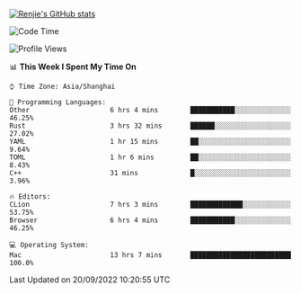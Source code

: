 [![Renjie's GitHub stats](https://github-readme-stats.vercel.app/api?username=liurenjie1024&show_icons=true&theme=chartreuse-dark)](https://github.com/anuraghazra/github-readme-stats)

<!--START_SECTION:waka-->
![Code Time](http://img.shields.io/badge/Code%20Time-168%20hrs%2018%20mins-blue)

![Profile Views](http://img.shields.io/badge/Profile%20Views-18-blue)

📊 **This Week I Spent My Time On** 

```text
⌚︎ Time Zone: Asia/Shanghai

💬 Programming Languages: 
Other                    6 hrs 4 mins        ███████████░░░░░░░░░░░░░░   46.25% 
Rust                     3 hrs 32 mins       ██████░░░░░░░░░░░░░░░░░░░   27.02% 
YAML                     1 hr 15 mins        ██░░░░░░░░░░░░░░░░░░░░░░░   9.64% 
TOML                     1 hr 6 mins         ██░░░░░░░░░░░░░░░░░░░░░░░   8.43% 
C++                      31 mins             █░░░░░░░░░░░░░░░░░░░░░░░░   3.96%

🔥 Editors: 
CLion                    7 hrs 3 mins        █████████████░░░░░░░░░░░░   53.75% 
Browser                  6 hrs 4 mins        ███████████░░░░░░░░░░░░░░   46.25%

💻 Operating System: 
Mac                      13 hrs 7 mins       █████████████████████████   100.0%

```


 Last Updated on 20/09/2022 10:20:55 UTC
<!--END_SECTION:waka-->

